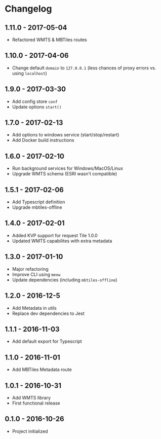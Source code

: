 
# Changelog

## 1.11.0 - 2017-05-04

- Refactored WMTS & MBTiles routes

## 1.10.0 - 2017-04-06

- Change default `domain` to `127.0.0.1` (less chances of proxy errors vs. using `localhost`)

## 1.9.0 - 2017-03-30

- Add config store `conf`
- Update options `start()`

## 1.7.0 - 2017-02-13

- Add options to windows service (start/stop/restart)
- Add Docker build instructions

## 1.6.0 - 2017-02-10

- Run background services for Windows/MacOS/Linux
- Upgrade WMTS schema (ESRI wasn't compatible)

## 1.5.1 - 2017-02-06

- Add Typescript definition
- Upgrade mbtiles-offline

## 1.4.0 - 2017-02-01

- Added KVP support for request Tile 1.0.0
- Updated WMTS capabilites with extra metadata

## 1.3.0 - 2017-01-10

- Major refactoring
- Improve CLI using `meow`
- Update dependencies (including `mbtiles-offline`)

## 1.2.0 - 2016-12-5

- Add Metadata in utils
- Replace dev dependencies to Jest

## 1.1.1 - 2016-11-03

- Add default export for Typescript

## 1.1.0 - 2016-11-01

- Add MBTiles Metadata route

## 1.0.1 - 2016-10-31

- Add WMTS library
- First functional release

## 0.1.0 - 2016-10-26

- Project initialized
